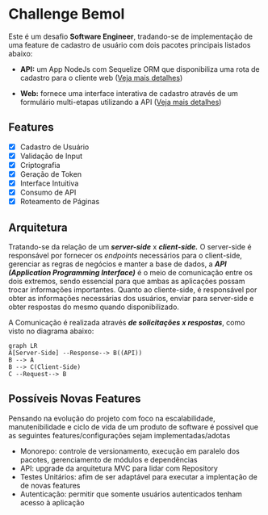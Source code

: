 # Challenge Bemol

Este é um desafio **Software Engineer**, tradando-se de implementação de uma feature de cadastro de usuário com dois pacotes principais listados abaixo: 
- **API:** um App NodeJs com Sequelize ORM que disponibiliza uma rota de cadastro para o cliente web ([Veja mais detalhes](./packages/api/README.md))
	> 
- **Web:** fornece uma interface interativa de cadastro através de um formulário multi-etapas utilizando a API ([Veja mais detalhes](./packages/web/README.md)) 

## Features

 - [x] Cadastro de Usuário
 - [x] Validação de Input
 - [x] Criptografia
 - [x] Geração de Token 
 - [x] Interface Intuitiva
 - [x] Consumo de API
 - [x] Roteamento de Páginas

## Arquitetura
Tratando-se da relação de um ***server-side*** x ***client-side.*** O  server-side é responsável por fornecer os *endpoints* necessários para o client-side, gerenciar as regras de negócios e manter a base de dados, a ***API (Application Programming Interface)*** é o meio de comunicação entre os dois extremos, sendo essencial para que ambas as aplicações possam trocar informações importantes. Quanto ao cliente-side, é responsável por obter as informações necessárias dos usuários, enviar para server-side e obter respostas do mesmo quando disponibilizado.

A Comunicação é realizada através ***de solicitações x respostas***,  como visto no diagrama abaixo:

```mermaid
graph LR
A[Server-Side] --Response--> B((API))
B --> A
B --> C(Client-Side)
C --Request--> B
```

## Possíveis Novas Features
Pensando na evolução do projeto com foco na escalabilidade, manutenibilidade e ciclo de vida de um produto de software é possivel que as seguintes features/configurações sejam implementadas/adotas
- Monorepo: controle de versionamento, execução em paralelo dos pacotes, gerenciamento de módulos e dependências
- API: upgrade da arquitetura MVC para lidar com Repository
- Testes Unitários: afim de ser adaptável para executar a implentação de de novas features
- Autenticação: permitir que somente usuários autenticados tenham acesso à aplicação